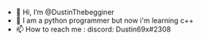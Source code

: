 - 👋 Hi, I’m @DustinThebegginer
- 🌱 I am a python programmer but now i'm learning c++
- 📫 How to reach me : discord: Dustin69x#2308

<!---
DustinThebegginer/DustinThebegginer is a ✨ special ✨ repository because its `README.md` (this file) appears on your GitHub profile.
You can click the Preview link to take a look at your changes.
--->
